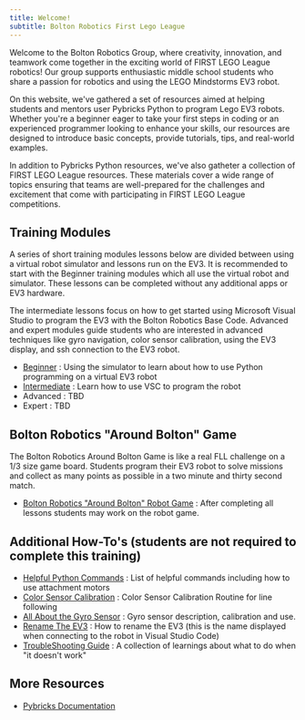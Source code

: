```yaml
---
title: Welcome!
subtitle: Bolton Robotics First Lego League
---
```


Welcome to the Bolton Robotics Group, where creativity, innovation, and teamwork come together in the exciting world of FIRST LEGO League robotics! Our group supports enthusiastic middle school students who share a passion for robotics and using the LEGO Mindstorms EV3 robot.

On this website, we've gathered a set of resources aimed at helping students and mentors user Pybricks Python to program Lego EV3 robots.   Whether you're a beginner eager to take your first steps in coding or an experienced programmer looking to enhance your skills, our resources are designed to introduce basic concepts, provide tutorials, tips, and real-world examples.

In addition to Pybricks Python resources, we've also gatheter a collection of FIRST LEGO League resources. These materials cover a wide range of topics ensuring that teams are well-prepared for the challenges and excitement that come with participating in FIRST LEGO League competitions.

## Training Modules
A series of short training modules lessons below are divided between using a virtual robot simulator and lessons run on the EV3.  It is recommended to start with the Beginner training modules which all use the virtual robot and simulator.  These lessons can be completed without any additional apps or EV3 hardware.

The intermediate lessons focus on how to get started using Microsoft Visual Studio to program the EV3 with the Bolton Robotics Base Code.  Advanced and expert modules guide students who are interested in advanced techniques like gyro navigation, color sensor calibration, using the EV3 display, and ssh connection to the EV3 robot. 

- [Beginner](./lessons/beginner/beginner.md) : Using the simulator to learn about how to use Python programming on a virtual EV3 robot
- [Intermediate](./lessons/intermediate/intermediate.md) : Learn how to use VSC to program the robot
- Advanced : TBD
- Expert : TBD

## Bolton Robotics "Around Bolton" Game
The Bolton Robotics Around Bolton Game is like a real FLL challenge on a 1/3 size game board.  Students program their EV3 robot to solve missions and collect as many points as possible in a two minute and thirty second match.
- [Bolton Robotics "Around Bolton" Robot Game](./spring_2022/robot_game.md) : After completing all lessons students may work on the robot game.

## Additional How-To's (students are not required to complete this training)
- [Helpful Python Commands](./howto/Python_Commands.pdf) : List of helpful commands including how to use attachment motors
- [Color Sensor Calibration](./calibration/calibration.md) : Color Sensor Calibration Routine for line following
- [All About the Gyro Sensor](./gyro/gyro.md) : Gyro sensor description, calibration and use.
- [Rename The EV3](./rename/rename.md) : How to rename the EV3 (this is the name displayed when connecting to the robot in Visual Studio Code)
- [TroubleShooting Guide](./troubleshooting/troubleshooting.md) : A collection of learnings about what to do when "it doesn't work"

## More Resources
* [Pybricks Documentation](https://pybricks.com/ev3-micropython/index.html)
